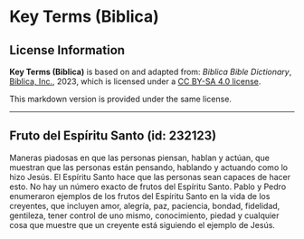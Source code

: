 # Key Terms (Biblica)

## License Information

**Key Terms (Biblica)** is based on and adapted from: _Biblica Bible Dictionary_, [Biblica, Inc.](https://www.biblica.com/), 2023, which is licensed under a [CC BY-SA 4.0 license](https://creativecommons.org/licenses/by-sa/4.0/legalcode.en).

This markdown version is provided under the same license.



--------------------------------

## Fruto del Espíritu Santo (id: 232123)

Maneras piadosas en que las personas piensan, hablan y actúan, que muestran que las personas están pensando, hablando y actuando como lo hizo Jesús. El Espíritu Santo hace que las personas sean capaces de hacer esto. No hay un número exacto de frutos del Espíritu Santo. Pablo y Pedro enumeraron ejemplos de los frutos del Espíritu Santo en la vida de los creyentes, que incluyen amor, alegría, paz, paciencia, bondad, fidelidad, gentileza, tener control de uno mismo, conocimiento, piedad y cualquier cosa que muestre que un creyente está siguiendo el ejemplo de Jesús.


